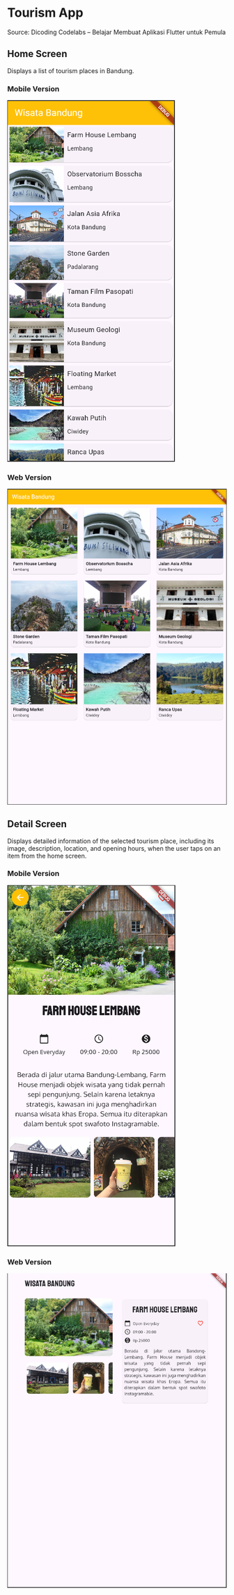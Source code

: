 # Tourism App

Source: Dicoding Codelabs – Belajar Membuat Aplikasi Flutter untuk Pemula

## Home Screen

Displays a list of tourism places in Bandung.
### Mobile Version
![Home Screen](screenshots/mobile/home_screen.png)
### Web Version
![Home Screen Web](screenshots/web/home_screen.png)

## Detail Screen

Displays detailed information of the selected tourism place, including its image, description, location, and opening hours, when the user taps on an item from the home screen.
### Mobile Version
![Detail Screen](screenshots/mobile/detail_screen.png)
### Web Version
![Detail Screen Web](screenshots/web/detail_screen.png)
